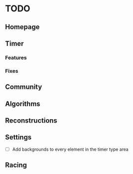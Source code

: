 # TODO
## Homepage
## Timer
### Features
### Fixes
## Community
## Algorithms
## Reconstructions
## Settings
- [ ] Add backgrounds to every element in the timer type area
## Racing
